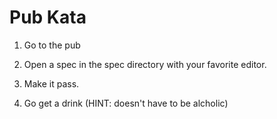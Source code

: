 # Pub Kata

1. Go to the pub

2. Open a spec in the spec directory with your favorite editor.

3. Make it pass.

4. Go get a drink (HINT: doesn't have to be alcholic)

